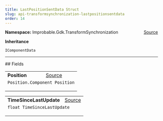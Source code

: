 ```yaml
---
title: LastPositionSentData Struct
slug: api-transformsynchronization-lastpositionsentdata
order: 14
---
```


<p><b>Namespace:</b> Improbable.Gdk.TransformSynchronization<span style="float: right"><a href="https://www.github.com/spatialos/gdk-for-unity/blob/0.3.3/workers/unity/Packages/io.improbable.gdk.transformsynchronization/Components/LastPositionSentData.cs/#L5">Source</a></span></p>



</p>
<p><b>Inheritance</b></p>

<code>IComponentData</code>






</p>
<hr style="width:100%; border-top-color:#d8d8d8" />
## Fields


</p>


<table class="io-api-doc">    <tr>        <td class="io-api-doc-name"><a id="position"></a><b>Position</b></td>        <td class="io-api-doc-source"><a href="https://www.github.com/spatialos/gdk-for-unity/blob/0.3.3/workers/unity/Packages/io.improbable.gdk.transformsynchronization/Components/LastPositionSentData.cs/#L7">Source</a></td>    </tr>    <tr>        <td class="io-api-doc-content" colspan="2"><code>Position.Component Position</code></p></td>    </tr></table>
<table class="io-api-doc">    <tr>        <td class="io-api-doc-name"><a id="timesincelastupdate"></a><b>TimeSinceLastUpdate</b></td>        <td class="io-api-doc-source"><a href="https://www.github.com/spatialos/gdk-for-unity/blob/0.3.3/workers/unity/Packages/io.improbable.gdk.transformsynchronization/Components/LastPositionSentData.cs/#L8">Source</a></td>    </tr>    <tr>        <td class="io-api-doc-content" colspan="2"><code>float TimeSinceLastUpdate</code></p></td>    </tr></table>









